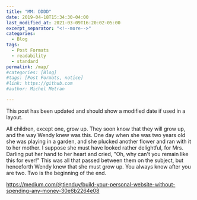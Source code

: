 ```yaml
---
title: "MM: DDDD"
date: 2019-04-18T15:34:30-04:00
last_modified_at: 2021-03-09T16:20:02-05:00
excerpt_separator: "<!--more-->"
categories:
  - Blog
tags:
  - Post Formats
  - readability
  - standard
permalink: /map/
#categories: [Blog]
#tags: [Post Formats, notice]
#link: https://github.com
#author: Michel Metran

---
```


This post has been updated and should show a modified date if used in a layout.

<!--more-->

All children, except one, grow up. They soon know that they will grow up, and the way Wendy knew was this. One day when she was two years old she was playing in a garden, and she plucked another flower and ran with it to her mother. I suppose she must have looked rather delightful, for Mrs. Darling put her hand to her heart and cried, "Oh, why can't you remain like this for ever!" This was all that passed between them on the subject, but henceforth Wendy knew that she must grow up. You always know after you are two. Two is the beginning of the end.

https://medium.com/@tienduy/build-your-personal-website-without-spending-any-money-30e6b2264e08